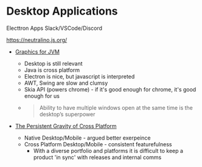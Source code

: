 Desktop Applications
====================

Electtron Apps
   Slack/VSCode/Discord

https://neutralino.js.org/

* [Graphics for JVM](https://tonsky.me/blog/skija/)
   * Desktop is still relevant
   * Java is cross platform
   * Electron is nice, but javascript is interpreted
   * AWT, Swing are slow and clumsy
   * Skia API (powers chrome) - if it's good enough for chrome, it's good enough for us
   * > Ability to have multiple windows open at the same time is the desktop’s superpower

* [The Persistent Gravity of Cross Platform](https://allenpike.com/2021/gravity-of-cross-platform-apps)
   * Native Desktop/Mobile - argued better exerpeince
   * Cross Platform Desktop/Mobile - consistent featurefulness
      * With a diverse portfolio and platforms it is difficult to keep a product 'in sync' with releases and internal comms